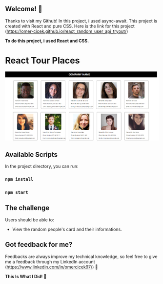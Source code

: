 
## Welcome! 👋

Thanks to visit my Github! In this project, i used async-await. This project is created with React and pure CSS. Here is the link for this project (https://omer-cicek.github.io/react_random_user_api_tryout/)

**To do this project, i used React and CSS.**

# React Tour Places

![Design preview for the tour project section coding challenge](randomUserReact.png)

## Available Scripts

In the project directory, you can run:

### `npm install`
### `npm start`

## The challenge

Users should be able to:

- View the random people's card and their informations.

## Got feedback for me?

Feedbacks are always improve my technical knowledge, so feel free to give me a feedback through my LinkedIn account (https://www.linkedin.com/in/omercicek97/) 🙌

**This Is What I Did!** 🚀
